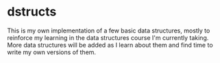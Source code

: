 dstructs
========

This is my own implementation of a few basic data structures, mostly to reinforce my learning in the data structures course I'm currently taking. 
More data structures will be added as I learn about them and find time to write my own versions of them. 
